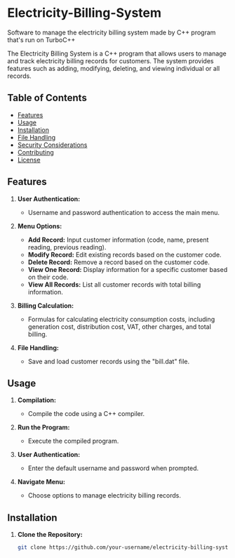 # Electricity-Billing-System
Software to manage the electricity billing system made by C++ program that's run on TurboC++

The Electricity Billing System is a C++ program that allows users to manage and track electricity billing records for customers. The system provides features such as adding, modifying, deleting, and viewing individual or all records.

## Table of Contents
- [Features](#features)
- [Usage](#usage)
- [Installation](#installation)
- [File Handling](#file-handling)
- [Security Considerations](#security-considerations)
- [Contributing](#contributing)
- [License](#license)

## Features

1. **User Authentication:**
   - Username and password authentication to access the main menu.

2. **Menu Options:**
   - **Add Record:** Input customer information (code, name, present reading, previous reading).
   - **Modify Record:** Edit existing records based on the customer code.
   - **Delete Record:** Remove a record based on the customer code.
   - **View One Record:** Display information for a specific customer based on their code.
   - **View All Records:** List all customer records with total billing information.

3. **Billing Calculation:**
   - Formulas for calculating electricity consumption costs, including generation cost, distribution cost, VAT, other charges, and total billing.

4. **File Handling:**
   - Save and load customer records using the "bill.dat" file.

## Usage

1. **Compilation:**
   - Compile the code using a C++ compiler.

2. **Run the Program:**
   - Execute the compiled program.

3. **User Authentication:**
   - Enter the default username and password when prompted.

4. **Navigate Menu:**
   - Choose options to manage electricity billing records.

## Installation

1. **Clone the Repository:**
   ```bash
   git clone https://github.com/your-username/electricity-billing-system.git
